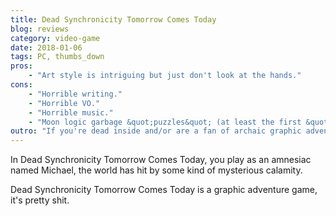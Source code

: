```yaml
---
title: Dead Synchronicity Tomorrow Comes Today
blog: reviews
category: video-game
date: 2018-01-06
tags: PC, thumbs_down
pros:
    - "Art style is intriguing but just don't look at the hands."
cons:
    - "Horrible writing."
    - "Horrible VO."
    - "Horrible music."
    - "Moon logic garbage &quot;puzzles&quot; (at least the first &quot;puzzle&quot; before I uninstalled)."
outro: "If you're dead inside and/or are a fan of archaic graphic adventure games that ask you to solve &quot;puzzles&quot; for no reason then you might be interested in Dead Synchronicity: Tomorrow Comes Today."
---
```

In Dead Synchronicity Tomorrow Comes Today, you play as an amnesiac named Michael, the world has hit by some kind of mysterious calamity.

Dead Synchronicity Tomorrow Comes Today is a graphic adventure game, it's pretty shit.
